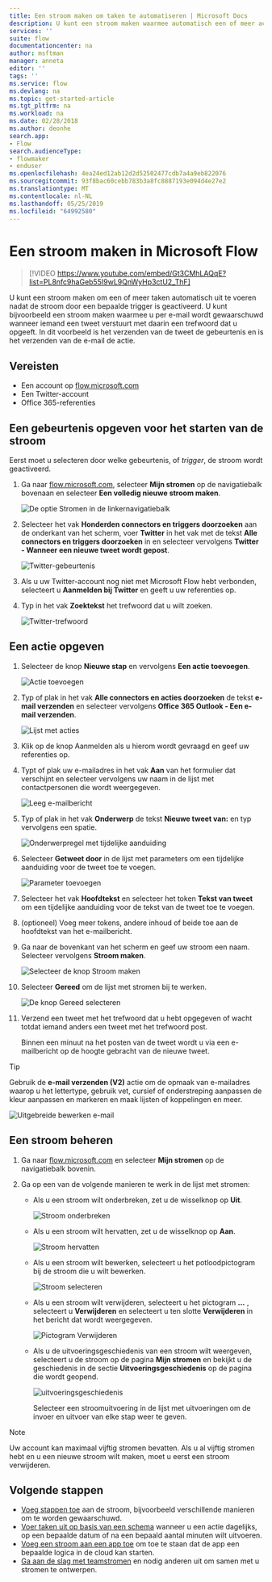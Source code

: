```yaml
---
title: Een stroom maken om taken te automatiseren | Microsoft Docs
description: U kunt een stroom maken waarmee automatisch een of meer acties (bijvoorbeeld het verzenden van een e-mail) worden uitgevoerd wanneer een gebeurtenis plaatsvindt (bijvoorbeeld wanneer iemand een rij toevoegt aan een SharePoint-lijst).
services: ''
suite: flow
documentationcenter: na
author: msftman
manager: anneta
editor: ''
tags: ''
ms.service: flow
ms.devlang: na
ms.topic: get-started-article
ms.tgt_pltfrm: na
ms.workload: na
ms.date: 02/28/2018
ms.author: deonhe
search.app:
- Flow
search.audienceType:
- flowmaker
- enduser
ms.openlocfilehash: 4ea24ed12ab12d2d52502477cdb7a4a9eb822076
ms.sourcegitcommit: 93f8bac60cebb783b3a8fc8887193e094d4e27e2
ms.translationtype: MT
ms.contentlocale: nl-NL
ms.lasthandoff: 05/25/2019
ms.locfileid: "64992580"
---
```

# <a name="create-a-flow-in-microsoft-flow"></a>Een stroom maken in Microsoft Flow

> [!VIDEO https://www.youtube.com/embed/Gt3CMhLAQqE?list=PL8nfc9haGeb55I9wL9QnWyHp3ctU2_ThF]

U kunt een stroom maken om een of meer taken automatisch uit te voeren nadat de stroom door een bepaalde trigger is geactiveerd. U kunt bijvoorbeeld een stroom maken waarmee u per e-mail wordt gewaarschuwd wanneer iemand een tweet verstuurt met daarin een trefwoord dat u opgeeft. In dit voorbeeld is het verzenden van de tweet de gebeurtenis en is het verzenden van de e-mail de actie.

## <a name="prerequisites"></a>Vereisten

* Een account op [flow.microsoft.com](https://flow.microsoft.com)
* Een Twitter-account
* Office 365-referenties

## <a name="specify-an-event-to-start-the-flow"></a>Een gebeurtenis opgeven voor het starten van de stroom

Eerst moet u selecteren door welke gebeurtenis, of *trigger*, de stroom wordt geactiveerd.

1. Ga naar [flow.microsoft.com](https://flow.microsoft.com), selecteer **Mijn stromen** op de navigatiebalk bovenaan en selecteer **Een volledig nieuwe stroom maken**.

    ![De optie Stromen in de linkernavigatiebalk](./media/get-started-logic-flow/create-logic-flow.png)
1. Selecteer het vak **Honderden connectors en triggers doorzoeken** aan de onderkant van het scherm, voer **Twitter** in het vak met de tekst **Alle connectors en triggers doorzoeken** in en selecteer vervolgens **Twitter - Wanneer een nieuwe tweet wordt gepost**.

    ![Twitter-gebeurtenis](./media/get-started-logic-flow/twitter-search.png)

1. Als u uw Twitter-account nog niet met Microsoft Flow hebt verbonden, selecteert u **Aanmelden bij Twitter** en geeft u uw referenties op.

1. Typ in het vak **Zoektekst** het trefwoord dat u wilt zoeken.

    ![Twitter-trefwoord](./media/get-started-logic-flow/twitter-keyword.png)

## <a name="specify-an-action"></a>Een actie opgeven

1. Selecteer de knop **Nieuwe stap** en vervolgens **Een actie toevoegen**.

    ![Actie toevoegen](./media/get-started-logic-flow/add-action-icon.png)

1. Typ of plak in het vak **Alle connectors en acties doorzoeken** de tekst **e-mail verzenden** en selecteer vervolgens **Office 365 Outlook - Een e-mail verzenden**.

    ![Lijst met acties](./media/get-started-logic-flow/send-email.png)

1. Klik op de knop Aanmelden als u hierom wordt gevraagd en geef uw referenties op.

1. Typt of plak uw e-mailadres in het vak **Aan** van het formulier dat verschijnt en selecteer vervolgens uw naam in de lijst met contactpersonen die wordt weergegeven.

    ![Leeg e-mailbericht](./media/get-started-logic-flow/blank-email.png)
1. Typ of plak in het vak **Onderwerp** de tekst **Nieuwe tweet van:** en typ vervolgens een spatie.

    ![Onderwerpregel met tijdelijke aanduiding](./media/get-started-logic-flow/message-token.png)
1. Selecteer **Getweet door** in de lijst met parameters om een tijdelijke aanduiding voor de tweet toe te voegen.

    ![Parameter toevoegen](./media/get-started-logic-flow/add-parameter.png)
1. Selecteer het vak **Hoofdtekst** en selecteer het token **Tekst van tweet** om een tijdelijke aanduiding voor de tekst van de tweet toe te voegen.
1. (optioneel) Voeg meer tokens, andere inhoud of beide toe aan de hoofdtekst van het e-mailbericht.
1. Ga naar de bovenkant van het scherm en geef uw stroom een naam. Selecteer vervolgens **Stroom maken**.

    ![Selecteer de knop Stroom maken](./media/get-started-logic-flow/create-button.png)
1. Selecteer **Gereed** om de lijst met stromen bij te werken.

     ![De knop Gereed selecteren](./media/get-started-logic-flow/done-button.png)
1. Verzend een tweet met het trefwoord dat u hebt opgegeven of wacht totdat iemand anders een tweet met het trefwoord post.

     Binnen een minuut na het posten van de tweet wordt u via een e-mailbericht op de hoogte gebracht van de nieuwe tweet.

> [!TIP]
> Gebruik de **e-mail verzenden (V2)** actie om de opmaak van e-mailadres waarop u het lettertype, gebruik vet, cursief of onderstreping aanpassen de kleur aanpassen en markeren en maak lijsten of koppelingen en meer.

![Uitgebreide bewerken e-mail](media/get-started-logic-flow/email-rich-text.png)

## <a name="manage-a-flow"></a>Een stroom beheren

1. Ga naar [flow.microsoft.com](https://flow.microsoft.com) en selecteer **Mijn stromen** op de navigatiebalk bovenin.
1. Ga op een van de volgende manieren te werk in de lijst met stromen:

   * Als u een stroom wilt onderbreken, zet u de wisselknop op **Uit**.

       ![Stroom onderbreken](./media/get-started-logic-flow/pause-flow.png)
   * Als u een stroom wilt hervatten, zet u de wisselknop op **Aan**.

       ![Stroom hervatten](./media/get-started-logic-flow/resume-flow.png)
   * Als u een stroom wilt bewerken, selecteert u het potloodpictogram bij de stroom die u wilt bewerken.

       ![Stroom selecteren](./media/get-started-logic-flow/select-flow.png)
   * Als u een stroom wilt verwijderen, selecteert u het pictogram **...** , selecteert u **Verwijderen** en selecteert u ten slotte **Verwijderen** in het bericht dat wordt weergegeven.

       ![Pictogram Verwijderen](./media/get-started-logic-flow/delete-icon.png)
   * Als u de uitvoeringsgeschiedenis van een stroom wilt weergeven, selecteert u de stroom op de pagina **Mijn stromen** en bekijkt u de geschiedenis in de sectie **Uitvoeringsgeschiedenis** op de pagina die wordt geopend.

       ![uitvoeringsgeschiedenis](./media/get-started-logic-flow/run-history.png)

     Selecteer een stroomuitvoering in de lijst met uitvoeringen om de invoer en uitvoer van elke stap weer te geven.

> [!NOTE]
> Uw account kan maximaal vijftig stromen bevatten. Als u al vijftig stromen hebt en u een nieuwe stroom wilt maken, moet u eerst een stroom verwijderen.
>
>

## <a name="next-steps"></a>Volgende stappen

* [Voeg stappen toe](multi-step-logic-flow.md) aan de stroom, bijvoorbeeld verschillende manieren om te worden gewaarschuwd.
* [Voer taken uit op basis van een schema](run-scheduled-tasks.md) wanneer u een actie dagelijks, op een bepaalde datum of na een bepaald aantal minuten wilt uitvoeren.
* [Voeg een stroom aan een app toe](https://powerapps.microsoft.com/tutorials/using-logic-flows/) om toe te staan dat de app een bepaalde logica in de cloud kan starten.
* [Ga aan de slag met teamstromen](create-team-flows.md) en nodig anderen uit om samen met u stromen te ontwerpen.
